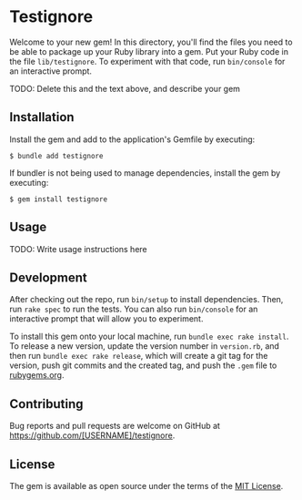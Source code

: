 # Testignore

Welcome to your new gem! In this directory, you'll find the files you need to be able to package up your Ruby library into a gem. Put your Ruby code in the file `lib/testignore`. To experiment with that code, run `bin/console` for an interactive prompt.

TODO: Delete this and the text above, and describe your gem

## Installation

Install the gem and add to the application's Gemfile by executing:

    $ bundle add testignore

If bundler is not being used to manage dependencies, install the gem by executing:

    $ gem install testignore

## Usage

TODO: Write usage instructions here

## Development

After checking out the repo, run `bin/setup` to install dependencies. Then, run `rake spec` to run the tests. You can also run `bin/console` for an interactive prompt that will allow you to experiment.

To install this gem onto your local machine, run `bundle exec rake install`. To release a new version, update the version number in `version.rb`, and then run `bundle exec rake release`, which will create a git tag for the version, push git commits and the created tag, and push the `.gem` file to [rubygems.org](https://rubygems.org).

## Contributing

Bug reports and pull requests are welcome on GitHub at https://github.com/[USERNAME]/testignore.

## License

The gem is available as open source under the terms of the [MIT License](https://opensource.org/licenses/MIT).
